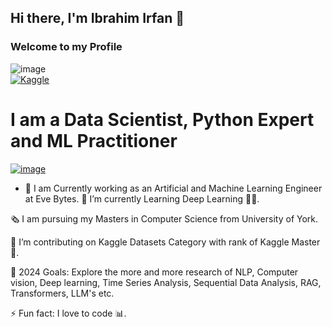 ## Hi there, I'm Ibrahim Irfan 👋


### Welcome to my Profile
![image](https://github.com/user-attachments/assets/5cb58d5e-430a-4fdc-9975-c17986e1fa97)
<br>
[![Kaggle](https://github.com/user-attachments/assets/b511fd89-c225-48a6-acb6-5ed85a50eac4)](https://www.kaggle.com/ibrahimirfan95) 

# I am a Data Scientist, Python Expert and ML Practitioner 
[![image](https://github.com/user-attachments/assets/0b8f7823-8a0c-4ff8-b66b-ddd76055d402)](https://www.linkedin.com/in/ibrahim-irfan-349332206/)

* 🔭 I am Currently working as an Artificial and Machine Learning Engineer at Eve Bytes.
🌱 I’m currently Learning Deep Learning 📜😎.

🗞️ I am pursuing my Masters in Computer Science from University of York.

👯 I’m contributing on Kaggle Datasets Category with rank of Kaggle Master🥇.

🥅 2024 Goals: Explore the more and more research of NLP, Computer vision, Deep learning, Time Series Analysis, Sequential Data Analysis, RAG, Transformers, LLM's etc.

⚡ Fun fact: I love to code 📊.

